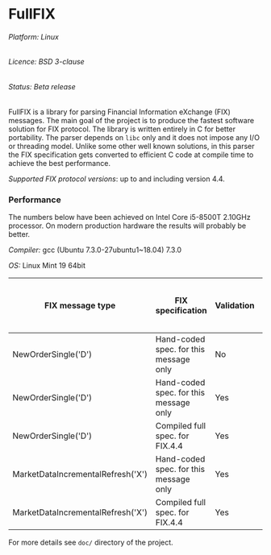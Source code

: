 # FullFIX

###### Platform: Linux

###### Licence: BSD 3-clause

###### Status: Beta release

FullFIX is a library for parsing Financial Information eXchange (FIX) messages.
The main goal of the project is to produce the fastest software solution for FIX protocol.
The library is written entirely in C for better portability.
The parser depends on `libc` only and it does not impose any I/O or threading model.
Unlike some other well known solutions, in this parser the FIX specification
gets converted to efficient C code at compile time to achieve the best performance.

_Supported FIX protocol versions_: up to and including version 4.4.

### Performance

The numbers below have been achieved on Intel Core i5-8500T 2.10GHz processor.
On modern production hardware the results will probably be better.

_Compiler:_ gcc (Ubuntu 7.3.0-27ubuntu1~18.04) 7.3.0

_OS:_ Linux Mint 19 64bit

FIX message type                  | FIX specification                        | Validation | Average time to parse one message
----------------------------------|------------------------------------------|------------|----------------------------------
NewOrderSingle('D')               | Hand-coded spec. for this message only   | No         | 0.152 µs/msg
NewOrderSingle('D')               | Hand-coded spec. for this message only   | Yes        | 0.262 µs/msg
NewOrderSingle('D')               | Compiled full spec. for FIX.4.4          | Yes        | 0.324 µs/msg
MarketDataIncrementalRefresh('X') | Hand-coded spec. for this message only   | Yes        | 0.487 µs/msg
MarketDataIncrementalRefresh('X') | Compiled full spec. for FIX.4.4          | Yes        | 0.611 µs/msg

For more details see `doc/` directory of the project.
